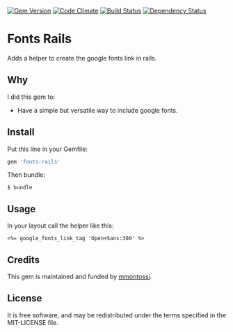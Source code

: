 [![Gem Version](https://badge.fury.io/rb/fonts-rails.svg)](http://badge.fury.io/rb/fonts-rails)
[![Code Climate](https://codeclimate.com/github/mmontossi/fonts-rails/badges/gpa.svg)](https://codeclimate.com/github/mmontossi/fonts-rails)
[![Build Status](https://travis-ci.org/mmontossi/fonts-rails.svg)](https://travis-ci.org/mmontossi/fonts-rails)
[![Dependency Status](https://gemnasium.com/mmontossi/fonts-rails.svg)](https://gemnasium.com/mmontossi/fonts-rails)

# Fonts Rails

Adds a helper to create the google fonts link in rails.

## Why

I did this gem to:

- Have a simple but versatile way to include google fonts.

## Install

Put this line in your Gemfile:
```ruby
gem 'fonts-rails'
```

Then bundle:
```
$ bundle
```

## Usage

In your layout call the helper like this:
```erb
<%= google_fonts_link_tag 'Open+Sans:300' %>
```

## Credits

This gem is maintained and funded by [mmontossi](https://github.com/mmontossi).

## License

It is free software, and may be redistributed under the terms specified in the MIT-LICENSE file.

